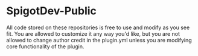 # SpigotDev-Public
All code stored on these repositories is free to use and modify as you see fit. You are allowed to customize it any way you'd like, but you are not allowed to change author credit in the plugin.yml unless you are modifying core functionality of the plugin.
